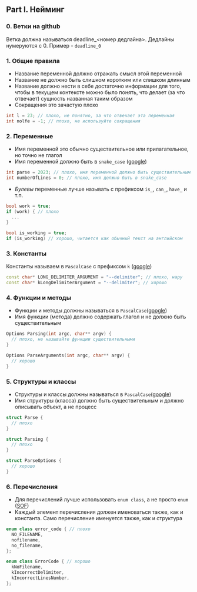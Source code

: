 ## Part I. Нейминг

### 0. Ветки на github

Ветка должна называться deadline_<номер дедлайна>. Дедлайны нумеруются с 0. Пример - `deadline_0`

### 1. Общие правила

+ Название переменной должно отражать смысл этой переменной
+ Название не должно быть слишком коротким или слишком длинным
+ Название должно нести в себе достаточно информации для того, чтобы в текущем контексте можно было понять, что делает (за что отвечает) сущность названная таким образом
+ Сокращения это зачастую плохо

```C++
int l = 23; // плохо, не понятно, за что отвечает эта переменная
int nolfe = -1; // плохо, не используйте сокращения
```

### 2. Переменные

+ Имя переменной это обычно существительное или прилагательное, но точно не глагол
+ Имя переменной должно быть в `snake_case` ([google](https://google.github.io/styleguide/cppguide.html#Variable_Names))

```C++
int parse = 2023; // плохо, имя переменной должно быть существительным
int numberOfLines = 0; // плохо, имя должно быть в snake_case
```

+ _Булевы_ переменные лучше называть с префиксом `is_`, `can_`, `have_` и т.п.

```C++
bool work = true;
if (work) { // плохо
  ... 
}

bool is_working = true;
if (is_working) // хорошо, читается как обычный текст на английском
```

### 3. Константы

Константы называем в `PascalCase` с префиксом `k` ([google](https://google.github.io/styleguide/cppguide.html#Constant_Names))

```C++
const char* LONG_DELIMITER_ARGUMENT = "--delimiter"; // плохо, нару
const char* kLongDelimiterArgument = "--delimiter"; // хорошо
```

### 4. Функции и методы

+ Функции и методы должны называться в `PascalCase`([google](https://google.github.io/styleguide/cppguide.html#Function_Names))
+ Имя функции (метода) должно содержать глагол и не должно быть существительным

```C++
Options Parsing(int argc, char** argv) { 
  // плохо, не называйте функции существительными
}

Options ParseArguments(int argc, char** argv) {
  // хорошо
}
```

### 5. Структуры и классы

+ Структуры и классы должны называться в `PascalCase`([google](https://google.github.io/styleguide/cppguide.html#Type_Names))
+ Имя структуры (класса) должно быть существительным и должно описывать объект, а не процесс

```C++
struct Parse {
  // плохо
}

struct Parsing {
  // плохо
}

struct ParseOptions {
  // хорошо
}
```

### 6. Перечисления

+ Для перечислений лучше использовать `enum class`, а не просто `enum` ([SOF](https://stackoverflow.com/questions/18335861/why-is-enum-class-preferred-over-plain-enum))
+ Каждый элемент перечисления должен именоваться также, как и константа. Само перечисление именуется также, как и структура

```C++
enum class error_code { // плохо
  NO_FILENAME,
  nofilename,
  no_filename,
};

enum class ErrorCode { // хорошо
  kNoFilename,
  kIncorrectDelimiter,
  kIncorrectLinesNumber,
};
``` 


